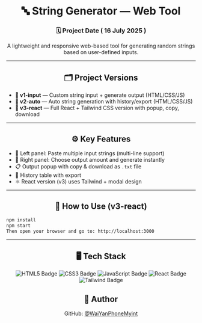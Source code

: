 <h1 align="center">🔤 String Generator — Web Tool</h1>

<h3 align="center">🗓 Project Date ( 16 July 2025 )</h3>

<p align="center">
  A lightweight and responsive web-based tool for generating random strings based on user-defined inputs. 
</p>

<hr/>

<h2 align="center">🗂 Project Versions</h2>

<ul>
  <li><strong>📁 v1-input</strong> — Custom string input + generate output (HTML/CSS/JS)</li>
  <li><strong>📁 v2-auto</strong> — Auto string generation with history/export (HTML/CSS/JS)</li>
  <li><strong>📁 v3-react</strong> — Full React + Tailwind CSS version with popup, copy, download</li>
</ul>

<hr/>

<h2 align="center">⚙️ Key Features</h2>
<ul>
  <li>📝 Left panel: Paste multiple input strings (multi-line support)</li>
  <li>🔢 Right panel: Choose output amount and generate instantly</li>
  <li>📋 Output popup with copy & download as <code>.txt</code> file</li>
  <li>🧾 History table with export </li>
  <li>⚛️ React version (v3) uses Tailwind + modal design</li>
</ul>

<hr/>

<h2 align="center">📁 How to Use (v3-react)</h2>

```bash
npm install
npm start
Then open your browser and go to: http://localhost:3000
```


<hr/> <h2 align="center">🖥 Tech Stack</h2> 
<p align="center"> 
<img src="https://img.shields.io/badge/HTML5-%23E34F26.svg?style=for-the-badge&logo=html5&logoColor=white" alt="HTML5 Badge"/> 
<img src="https://img.shields.io/badge/CSS3-%231572B6.svg?style=for-the-badge&logo=css3&logoColor=white" alt="CSS3 Badge"/>
<img src="https://img.shields.io/badge/JavaScript-%23F7DF1E.svg?style=for-the-badge&logo=javascript&logoColor=black" alt="JavaScript Badge"/> 
<img src="https://img.shields.io/badge/React-%2361DAFB.svg?style=for-the-badge&logo=react&logoColor=black" alt="React Badge"/>
<img src="https://img.shields.io/badge/Tailwind-%2338B2AC.svg?style=for-the-badge&logo=tailwindcss&logoColor=white" alt="Tailwind Badge"/> 
</p>
<h2 align="center">👤 Author</h2>
<p align="center"> GitHub: <a href="https://github.com/WaiYanPhoneMyint">@WaiYanPhoneMyint</a></p> 

